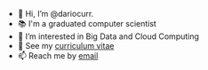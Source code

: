 - 👋 Hi, I’m @dariocurr.
- :books: I'm a graduated computer scientist
- 👀 I’m interested in Big Data and Cloud Computing
- :memo: See my [curriculum vitae](https://dariocurr.github.io/)
- 📫 Reach me by [email](mailto:dariocurr@gmail.com)

<!---
dariocurr/dariocurr is a ✨ special ✨ repository because its `README.md` (this file) appears on your GitHub profile.
You can click the Preview link to take a look at your changes.
--->
